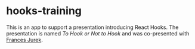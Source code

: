 # hooks-training

This is an app to support a presentation introducing React Hooks. The presentation is named _To Hook or Not to Hook_ and was co-presented with [Frances Jurek](https://github.com/fj1).